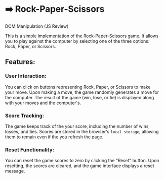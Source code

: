 # ➡️ <a src="https://melodious-dasik-0d288a.netlify.app/">Rock-Paper-Scissors</a>
DOM Manipulation (JS Review)

This is a simple implementation of the Rock-Paper-Scissors game. It allows you to play against the computer by selecting one of the three options: Rock, Paper, or Scissors.

## Features:
### User Interaction:
You can click on buttons representing Rock, Paper, or Scissors to make your move.
Upon making a move, the game randomly generates a move for the computer.
The result of the game (win, lose, or tie) is displayed along with your moves and the computer's.

### Score Tracking:
The game keeps track of the your score, including the number of wins, losses, and ties.
Scores are stored in the browser's ```local storage```, allowing them to remain even if the you refresh the page.

### Reset Functionality:
You can reset the game scores to zero by clicking the "Reset" button.
Upon resetting, the scores are cleared, and the game interface displays a reset message.

